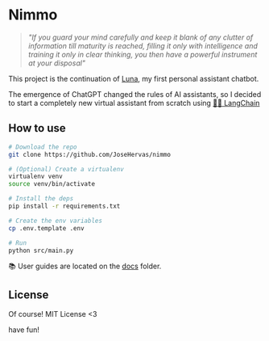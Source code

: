 # Nimmo

> _"If you guard your mind carefully and keep it blank of any clutter of information till maturity is reached, filling it only with intelligence and training it only in clear thinking, you then have a powerful instrument at your disposal"_

This project is the continuation of [Luna](https://github.com/JoseHervas/luna), my first personal assistant chatbot.

The emergence of ChatGPT changed the rules of AI assistants, so I decided to start a completely new virtual assistant from scratch using [🦜️🔗 LangChain](https://github.com/hwchase17/langchain)

## How to use

```bash
# Download the repo
git clone https://github.com/JoseHervas/nimmo

# (Optional) Create a virtualenv
virtualenv venv
source venv/bin/activate

# Install the deps
pip install -r requirements.txt

# Create the env variables
cp .env.template .env

# Run
python src/main.py
```

📚 User guides are located on the [docs](./docs) folder.

## License

Of course! MIT License <3

have fun!

